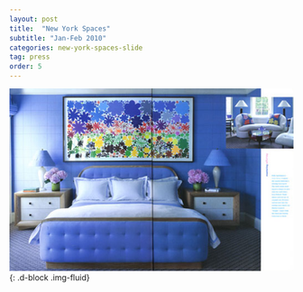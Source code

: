 ```yaml
---
layout: post
title:  "New York Spaces"
subtitle: "Jan-Feb 2010"
categories: new-york-spaces-slide
tag: press
order: 5
---
```


![New York Spaces](/images/posts/press/ny-spaces/press-ny-spaces-5.jpg){: .d-block .img-fluid}
